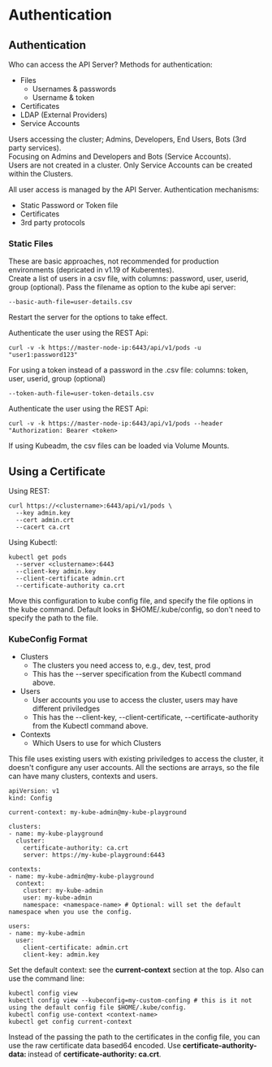 # Authentication

## Authentication
Who can access the API Server? Methods for authentication:
- Files
  - Usernames & passwords
  - Username & token
- Certificates
- LDAP (External Providers)
- Service Accounts

Users accessing the cluster; Admins, Developers, End Users, Bots (3rd party services).  
Focusing on Admins and Developers and Bots (Service Accounts).  
Users are not created in a cluster. Only Service Accounts can be created within the Clusters.  

All user access is managed by the API Server. Authentication mechanisms:
 - Static Password or Token file
 - Certificates
 - 3rd party protocols

 ### Static Files
 These are basic approaches, not recommended for production environments (depricated in v1.19 of Kuberentes).  
 Create a list of users in a csv file, with columns: password, user, userid, group (optional). Pass the filename as option to the kube api server:
 ```
 --basic-auth-file=user-details.csv
 ```
Restart the server for the options to take effect.

Authenticate the user using the REST Api:
```
curl -v -k https://master-node-ip:6443/api/v1/pods -u "user1:password123"
```

For using a token instead of a password in the .csv file:
columns: token, user, userid, group (optional)
```
--token-auth-file=user-token-details.csv
```

Authenticate the user using the REST Api:
```
curl -v -k https://master-node-ip:6443/api/v1/pods --header "Authorization: Bearer <token>
```

If using Kubeadm, the csv files can be loaded via Volume Mounts.

## Using a Certificate
Using REST:
```
curl https://<clustername>:6443/api/v1/pods \
  --key admin.key
  --cert admin.crt
  --cacert ca.crt
```

Using Kubectl:
```
kubectl get pods
  --server <clustername>:6443
  --client-key admin.key
  --client-certificate admin.crt
  --certificate-authority ca.crt
```

Move this configuration to kube config file, and specify the file options in the kube command. Default looks in $HOME/.kube/config, so don't need to specify the path to the file.

### KubeConfig Format
- Clusters
  - The clusters you need access to, e.g., dev, test, prod
  - This has the --server specification from the Kubectl command above.
- Users
  - User accounts you use to access the cluster, users may have different priviledges
  - This has the --client-key, --client-certificate, --certificate-authority from the Kubectl command above.
- Contexts 
  - Which Users to use for which Clusters

This file uses existing users with existing priviledges to access the cluster, it doesn't configure any user accounts. 
All the sections are arrays, so the file can have many clusters, contexts and users.

```
apiVersion: v1
kind: Config

current-context: my-kube-admin@my-kube-playground

clusters:
- name: my-kube-playground
  cluster:
    certificate-authority: ca.crt
    server: https://my-kube-playground:6443

contexts:
- name: my-kube-admin@my-kube-playground
  context:
    cluster: my-kube-admin
    user: my-kube-admin
    namespace: <namespace-name> # Optional: will set the default namespace when you use the config.

users:
- name: my-kube-admin
  user:
    client-certificate: admin.crt
    client-key: admin.key
```

Set the default context: see the **current-context** section at the top. Also can use the command line:
```
kubectl config view
kubectl config view --kubeconfig=my-custom-confing # this is it not using the default config file $HOME/.kube/config.
kubectl config use-context <context-name>
kubectl get config current-context
```

Instead of the passing the path to the certificates in the config file, you can use the raw certificate data based64 encoded. Use **certificate-authority-data: <base-64-raw-cert>** instead of **certificate-authority: ca.crt**.
